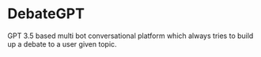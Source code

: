 # DebateGPT
GPT 3.5 based multi bot conversational platform which always tries to build up a debate to a user given topic.

